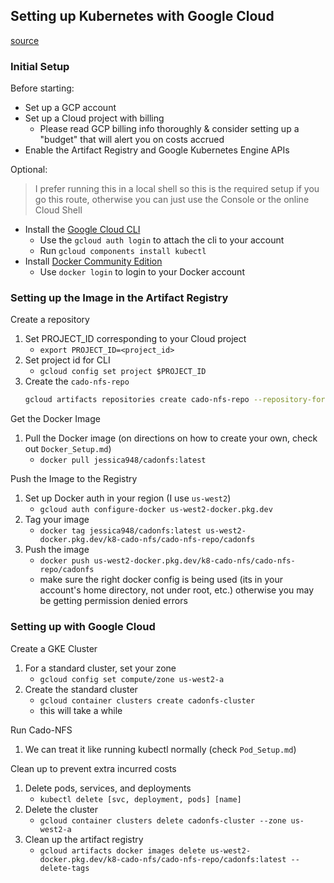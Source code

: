 ## Setting up Kubernetes with Google Cloud
[source](https://cloud.google.com/kubernetes-engine/docs/tutorials/hello-app)

### Initial Setup
Before starting:
- Set up a GCP account
- Set up a Cloud project with billing
    - Please read GCP billing info thoroughly & consider setting up a "budget" that will alert you on costs accrued
- Enable the Artifact Registry and Google Kubernetes Engine APIs

Optional:
> I prefer running this in a local shell so this is the required setup if you go this route, otherwise you can just use the Console or the online Cloud Shell
- Install the [Google Cloud CLI](https://cloud.google.com/sdk/docs/install)
    - Use the `gcloud auth login` to attach the cli to your account
    - Run `gcloud components install kubectl`
- Install [Docker Community Edition](https://docs.docker.com/engine/install/)
    - Use `docker login` to login to your Docker account

### Setting up the Image in the Artifact Registry
Create a repository
1. Set PROJECT_ID corresponding to your Cloud project
    - `export PROJECT_ID=<project_id>`
2. Set project id for CLI
    - `gcloud config set project $PROJECT_ID`
3. Create the `cado-nfs-repo`
    ``` bash
    gcloud artifacts repositories create cado-nfs-repo --repository-format=docker --location=us-west2 --description="Docker repository"
    ```

Get the Docker Image
1. Pull the Docker image (on directions on how to create your own, check out `Docker_Setup.md`)
    - `docker pull jessica948/cadonfs:latest`

Push the Image to the Registry
1. Set up Docker auth in your region (I use `us-west2`)
    - `gcloud auth configure-docker us-west2-docker.pkg.dev`
2. Tag your image
    - `docker tag jessica948/cadonfs:latest us-west2-docker.pkg.dev/k8-cado-nfs/cado-nfs-repo/cadonfs`
3. Push the image
    - `docker push us-west2-docker.pkg.dev/k8-cado-nfs/cado-nfs-repo/cadonfs`
    - make sure the right docker config is being used (its in your account's home directory, not under root, etc.) otherwise you may be getting permission denied errors

### Setting up with Google Cloud
Create a GKE Cluster
1. For a standard cluster, set your zone
    - `gcloud config set compute/zone us-west2-a`
2. Create the standard cluster
    - `gcloud container clusters create cadonfs-cluster`
    - this will take a while

Run Cado-NFS
1. We can treat it like running kubectl normally (check `Pod_Setup.md`)

Clean up to prevent extra incurred costs
1. Delete pods, services, and deployments
    - `kubectl delete [svc, deployment, pods] [name]`
2. Delete the cluster
    - `gcloud container clusters delete cadonfs-cluster --zone us-west2-a`
4. Clean up the artifact registry
    - `gcloud artifacts docker images delete us-west2-docker.pkg.dev/k8-cado-nfs/cado-nfs-repo/cadonfs:latest --delete-tags`
